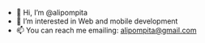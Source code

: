 - 👋 Hi, I’m @alipompita
- 👀 I’m interested in Web and mobile development
- 📫 You can reach me emailing: alipompita@gmail.com

<!---
alipompita/alipompita is a ✨ special ✨ repository because its `README.md` (this file) appears on your GitHub profile.
You can click the Preview link to take a look at your changes.
--->
